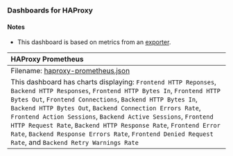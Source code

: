### Dashboards for HAProxy

#### Notes

- This dashboard is based on metrics from an [exporter](https://github.com/prometheus/haproxy_exporter).

|HAProxy Prometheus|
|:------------------|
|Filename: [haproxy-prometheus.json](haproxy-prometheus.json)|
|This dashboard has charts displaying: `Frontend HTTP Reponses`, `Backend HTTP Responses`, `Frontend HTTP Bytes In`, `Frontend HTTP Bytes Out`, `Frontend Connections`, `Backend HTTP Bytes In`, `Backend HTTP Bytes Out`, `Backend Connection Errors Rate`, `Frontend Action Sessions`, `Backend Active Sessions`, `Frontend HTTP Request Rate`, `Backend HTTP Response Rate`, `Frontend Error Rate`, `Backend Response Errors Rate`, `Frontend Denied Request Rate`, and `Backend Retry Warnings Rate`|
